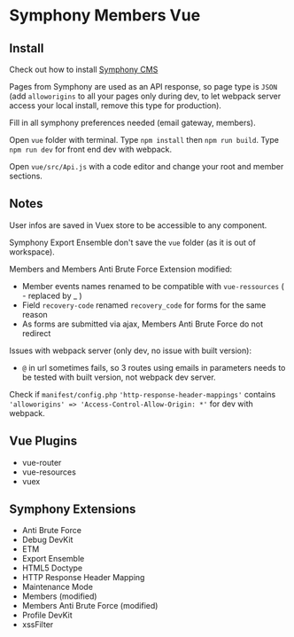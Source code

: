 # Symphony Members Vue

Install
---

Check out how to install [Symphony CMS](https://github.com/symphonycms/symphony-2)

Pages from Symphony are used as an API response, so page type is `JSON` (add `alloworigins` to all your pages only during dev, to let webpack server access your local install, remove this type for production).

Fill in all symphony preferences needed (email gateway, members).

Open `vue` folder with terminal. Type `npm install` then `npm run build`. Type `npm run dev` for front end dev with webpack.

Open `vue/src/Api.js` with a code editor and change your root and member sections.

Notes
---

User infos are saved in Vuex store to be accessible to any component.

Symphony Export Ensemble don't save the `vue` folder (as it is out of workspace).

Members and Members Anti Brute Force Extension modified:

- Member events names renamed to be compatible with `vue-ressources` ( - replaced by _ )
- Field `recovery-code` renamed `recovery_code` for forms for the same reason
- As forms are submitted via ajax, Members Anti Brute Force do not redirect

Issues with webpack server (only dev, no issue with built version):

- `@` in url sometimes fails, so 3 routes using emails in parameters needs to be tested with built version, not webpack dev server.

Check if `manifest/config.php` `'http-response-header-mappings'` contains `'alloworigins' => 'Access-Control-Allow-Origin: *'` for dev with webpack.

Vue Plugins
---
- vue-router
- vue-resources
- vuex


Symphony Extensions
---
- Anti Brute Force
- Debug DevKit
- ETM
- Export Ensemble
- HTML5 Doctype
- HTTP Response Header Mapping
- Maintenance Mode
- Members (modified)
- Members Anti Brute Force (modified)
- Profile DevKit
- xssFilter
